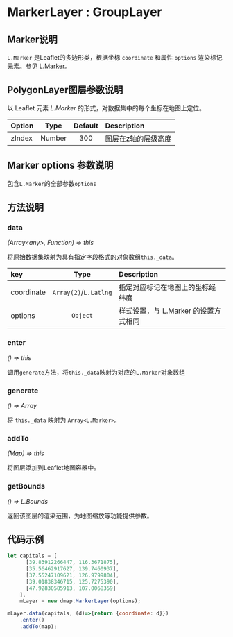 # MarkerLayer : GroupLayer

## Marker说明
`L.Marker` 是Leaflet的多边形类，根据坐标 `coordinate` 和属性 `options` 渲染标记元素。参见 [L.Marker](https://leafletjs.com/reference-1.4.0.html#marker)。

## PolygonLayer图层参数说明
以 Leaflet 元素 *L.Marker* 的形式，对数据集中的每个坐标在地图上定位。

| Option | Type | Default | Description |
| :----- | :---:| :-----: | :---------  |
| zIndex | Number | 300   | 图层在z轴的层级高度 


## Marker options 参数说明
包含`L.Marker`的全部参数`options`

## 方法说明
### data
*(Array&lt;any&gt;, Function) => this*

将原始数据集映射为具有指定字段格式的对象数组`this._data`。

| key    | Type  | Description |
| :----- | :---: | :---------  |
| coordinate  | `Array(2)`/`L.Latlng` | 指定对应标记在地图上的坐标经纬度 |
| options | `Object` | 样式设置，与 L.Marker 的设置方式相同

### enter
*() => this*

调用`generate`方法，将`this._data`映射为对应的`L.Marker`对象数组

### generate
*() => Array*

将 `this._data` 映射为 `Array<L.Marker>`。

### addTo
*(Map) => this*

将图层添加到Leaflet地图容器中。

### getBounds
*() => L.Bounds*

返回该图层的渲染范围，为地图缩放等功能提供参数。


## 代码示例
```javascript
let capitals = [ 
      [39.83912266447, 116.3671875], 
      [35.56462917627, 139.7460937], 
      [37.55247109621, 126.9799804], 
      [39.01838346715, 125.7275390], 
      [47.92830585913, 107.0068359] 
    ],
    mLayer = new dmap.MarkerLayer(options);

mLayer.data(capitals, (d)=>{return {coordinate: d}})
    .enter()
    .addTo(map);

```